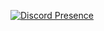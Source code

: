 [![Discord Presence](https://lanyard.cnrad.dev/api/:1229449667230830613)](https://discord.com/users/:1229449667230830613)
